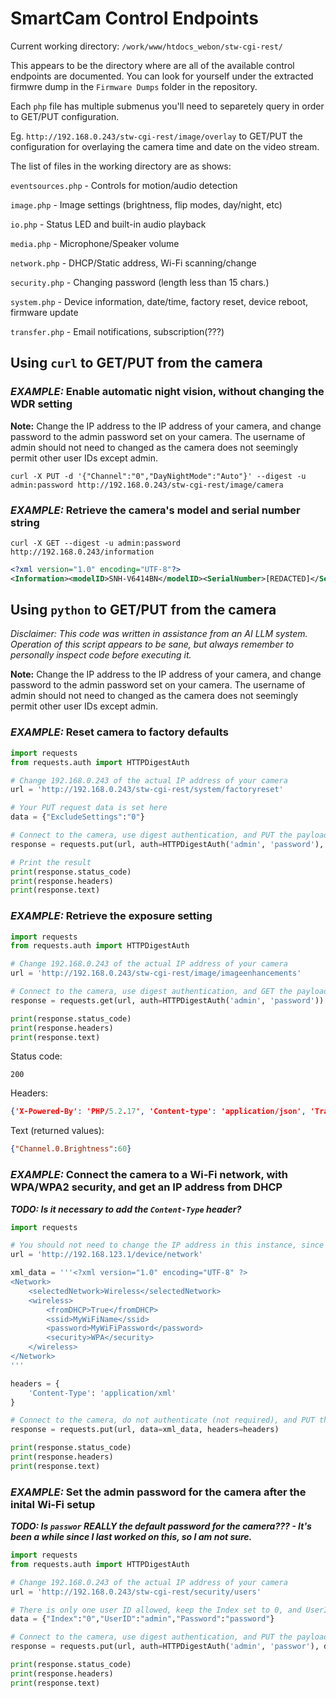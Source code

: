 # SmartCam Control Endpoints

Current working directory: `/work/www/htdocs_webon/stw-cgi-rest/`

This appears to be the directory where are all of the available control endpoints are documented. You can look for yourself under the extracted firmwre dump in the `Firmware Dumps` folder in the repository.

Each `php` file has multiple submenus you'll need to separetely query in order to GET/PUT configuration.

Eg. `http://192.168.0.243/stw-cgi-rest/image/overlay` to GET/PUT the configuration for overlaying the camera time and date on the video stream.

The list of files in the working directory are as shows:

`eventsources.php` - Controls for motion/audio detection

`image.php` - Image settings (brightness, flip modes, day/night, etc)

`io.php` - Status LED and built-in audio playback

`media.php` - Microphone/Speaker volume

`network.php` - DHCP/Static address, Wi-Fi scanning/change

`security.php` - Changing password (length less than 15 chars.)

`system.php` - Device information, date/time, factory reset, device reboot, firmware update

`transfer.php` - Email notifications, subscription(???)

## Using `curl` to GET/PUT from the camera

### *EXAMPLE:* Enable automatic night vision, without changing the WDR setting

**Note:** Change the IP address to the IP address of your camera, and change password to the admin password set on your camera. The username of admin should not need to changed as the camera does not seemingly permit other user IDs except admin.

```shell
curl -X PUT -d '{"Channel":"0","DayNightMode":"Auto"}' --digest -u admin:password http://192.168.0.243/stw-cgi-rest/image/camera
```

### *EXAMPLE:* Retrieve the camera's model and serial number string

```shell
curl -X GET --digest -u admin:password http://192.168.0.243/information
```

```xml
<?xml version="1.0" encoding="UTF-8"?>
<Information><modelID>SNH-V6414BN</modelID><SerialNumber>[REDACTED]</SerialNumber></Information>
```

## Using `python` to GET/PUT from the camera

*Disclaimer: This code was written in assistance from an AI LLM system. Operation of this script appears to be sane, but always remember to personally inspect code before executing it.*

**Note:** Change the IP address to the IP address of your camera, and change password to the admin password set on your camera. The username of admin should not need to changed as the camera does not seemingly permit other user IDs except admin.

### *EXAMPLE:* Reset camera to factory defaults

```python
import requests
from requests.auth import HTTPDigestAuth

# Change 192.168.0.243 of the actual IP address of your camera
url = 'http://192.168.0.243/stw-cgi-rest/system/factoryreset'

# Your PUT request data is set here
data = {"ExcludeSettings":"0"}

# Connect to the camera, use digest authentication, and PUT the payload
response = requests.put(url, auth=HTTPDigestAuth('admin', 'password'), data=data)

# Print the result
print(response.status_code)
print(response.headers)
print(response.text)
```

### *EXAMPLE:* Retrieve the exposure setting

```python
import requests
from requests.auth import HTTPDigestAuth

# Change 192.168.0.243 of the actual IP address of your camera
url = 'http://192.168.0.243/stw-cgi-rest/image/imageenhancements'

# Connect to the camera, use digest authentication, and GET the payload
response = requests.get(url, auth=HTTPDigestAuth('admin', 'password'))

print(response.status_code)
print(response.headers)
print(response.text)
```

Status code:

```text
200
```

Headers:

```json
{'X-Powered-By': 'PHP/5.2.17', 'Content-type': 'application/json', 'Transfer-Encoding': 'chunked', 'Date': 'Wed, 09 Apr 2025 02:28:04 GMT', 'Server': 'SmartCamWebService'}
```

Text (returned values):

```json
{"Channel.0.Brightness":60}
```

### *EXAMPLE:* Connect the camera to a Wi-Fi network, with WPA/WPA2 security, and get an IP address from DHCP

***TODO: Is it necessary to add the `Content-Type` header?***

```python
import requests

# You should not need to change the IP address in this instance, since the camera is in setup mode, and is self-assigned by the camera
url = 'http://192.168.123.1/device/network'

xml_data = '''<?xml version="1.0" encoding="UTF-8" ?>
<Network>
    <selectedNetwork>Wireless</selectedNetwork>
    <wireless>
        <fromDHCP>True</fromDHCP>
        <ssid>MyWiFiName</ssid>
        <password>MyWiFiPassword</password>
        <security>WPA</security>
    </wireless>
</Network>
'''

headers = {
    'Content-Type': 'application/xml'
}

# Connect to the camera, do not authenticate (not required), and PUT the payload, also marking it as XML content
response = requests.put(url, data=xml_data, headers=headers)

print(response.status_code)
print(response.headers)
print(response.text)
```

### *EXAMPLE:* Set the admin password for the camera after the inital Wi-Fi setup

***TODO: Is `passwor` REALLY the default password for the camera??? - It's been a while since I last worked on this, so I am not sure.***

```python
import requests
from requests.auth import HTTPDigestAuth

# Change 192.168.0.243 of the actual IP address of your camera
url = 'http://192.168.0.243/stw-cgi-rest/security/users'

# There is only one user ID allowed, keep the Index set to 0, and UserID to admin, while setting the password for that user, to "password".
data = {"Index":"0","UserID":"admin","Password":"password"}

# Connect to the camera, use digest authentication, and PUT the payload
response = requests.put(url, auth=HTTPDigestAuth('admin', 'passwor'), data=data)

print(response.status_code)
print(response.headers)
print(response.text)
```

